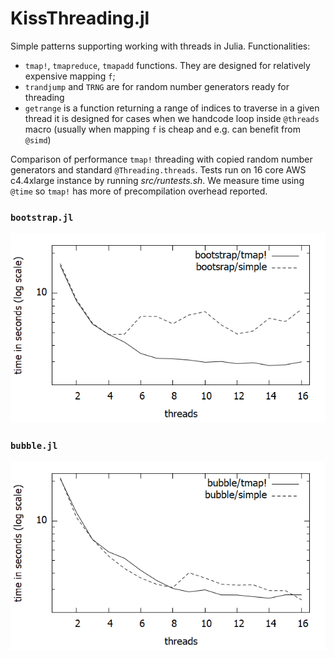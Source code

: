 # KissThreading.jl
Simple patterns supporting working with threads in Julia. Functionalities:
* `tmap!`, `tmapreduce`, `tmapadd` functions. They are designed for relatively expensive mapping `f`;
* `trandjump` and `TRNG` are for random number generators ready for threading
* `getrange` is a function returning a range of indices to traverse in a given thread
  it is designed for cases when we handcode loop inside `@threads` macro
  (usually when mapping `f` is cheap and e.g. can benefit from `@simd`)

Comparison of performance `tmap!` threading with copied random number generators and standard `@Threading.threads`.
Tests run on 16 core AWS c4.4xlarge instance by running *src/runtests.sh*.
We measure time using `@time` so `tmap!` has more of precompilation overhead reported.

### `bootstrap.jl`
![bootstrap.png](bootstrap.png)

### `bubble.jl`
![bubble.png](bubble.png)

